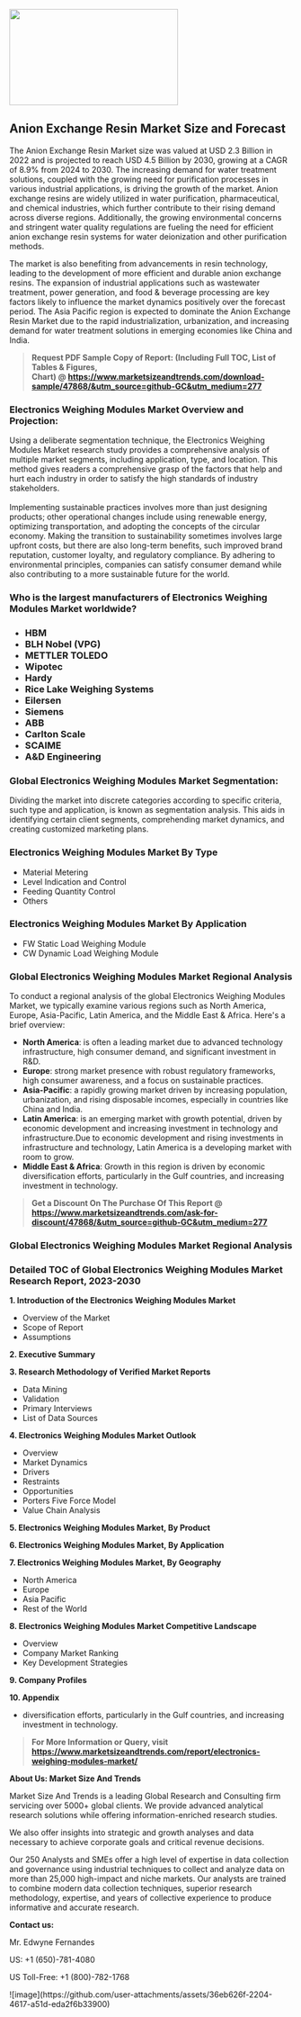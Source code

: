 <p><img class="alignnone size-medium wp-image-20088" src="https://ffe5etoiles.com/wp-content/uploads/2024/12/MST1-300x171.png" alt="" width="300" height="171" /></p><h2>Anion Exchange Resin Market Size and Forecast</h2><p>The Anion Exchange Resin Market size was valued at USD 2.3 Billion in 2022 and is projected to reach USD 4.5 Billion by 2030, growing at a CAGR of 8.9% from 2024 to 2030. The increasing demand for water treatment solutions, coupled with the growing need for purification processes in various industrial applications, is driving the growth of the market. Anion exchange resins are widely utilized in water purification, pharmaceutical, and chemical industries, which further contribute to their rising demand across diverse regions. Additionally, the growing environmental concerns and stringent water quality regulations are fueling the need for efficient anion exchange resin systems for water deionization and other purification methods.</p><p>The market is also benefiting from advancements in resin technology, leading to the development of more efficient and durable anion exchange resins. The expansion of industrial applications such as wastewater treatment, power generation, and food & beverage processing are key factors likely to influence the market dynamics positively over the forecast period. The Asia Pacific region is expected to dominate the Anion Exchange Resin Market due to the rapid industrialization, urbanization, and increasing demand for water treatment solutions in emerging economies like China and India.</p></p><blockquote id="" class=""><strong>Request PDF Sample Copy of Report: (Including Full TOC, List of Tables &amp; Figures, Chart)&nbsp;@&nbsp;<strong><a href="https://www.marketsizeandtrends.com/download-sample/47868/&utm_source=github-GC&utm_medium=277" target="_blank">https://www.marketsizeandtrends.com/download-sample/47868/&utm_source=github-GC&utm_medium=277</a></strong></strong></blockquote><h3 id="" class="">Electronics Weighing Modules Market&nbsp;Overview and Projection:</h3><p id="" class="">Using a deliberate segmentation technique, the Electronics Weighing Modules Market research study provides a comprehensive analysis of multiple market segments, including application, type, and location. This method gives readers a comprehensive grasp of the factors that help and hurt each industry in order to satisfy the high standards of industry stakeholders. <br /> <br />Implementing sustainable practices involves more than just designing products; other operational changes include using renewable energy, optimizing transportation, and adopting the concepts of the circular economy. Making the transition to sustainability sometimes involves large upfront costs, but there are also long-term benefits, such improved brand reputation, customer loyalty, and regulatory compliance. By adhering to environmental principles, companies can satisfy consumer demand while also contributing to a more sustainable future for the world.</p><h3 id="" class="">Who is the largest manufacturers of&nbsp;Electronics Weighing Modules Market worldwide?</h3><h3 class=""><p><ul><li>HBM </li><li> BLH Nobel (VPG) </li><li> METTLER TOLEDO </li><li> Wipotec </li><li> Hardy </li><li> Rice Lake Weighing Systems </li><li> Eilersen </li><li> Siemens </li><li> ABB </li><li> Carlton Scale </li><li> SCAIME </li><li> A&D Engineering</li></ul></p></h3><h3 id="" class="">Global&nbsp;Electronics Weighing Modules Market Segmentation:</h3><p id="" class="">Dividing the market into discrete categories according to specific criteria, such type and application, is known as segmentation analysis. This aids in identifying certain client segments, comprehending market dynamics, and creating customized marketing plans.</p><h3 id="" class="">Electronics Weighing Modules Market&nbsp;By Type</h3><p><p><ul><li>Material Metering </li><li> Level Indication and Control </li><li> Feeding Quantity Control </li><li> Others</p></li></ul></p></p><h3 id="" class="">Electronics Weighing Modules Market&nbsp;By Application</h3><p class=""><p><ul><li>FW Static Load Weighing Module </li><li> CW Dynamic Load Weighing Module</li></ul></p></p><h3 id="" class="">Global Electronics Weighing Modules Market Regional Analysis</h3><p id="" class="">To conduct a regional analysis of the global Electronics Weighing Modules Market, we typically examine various regions such as North America, Europe, Asia-Pacific, Latin America, and the Middle East &amp; Africa. Here's a brief overview:</p><ul><li><strong>North America</strong>: is often a leading market due to advanced technology infrastructure, high consumer demand, and significant investment in R&amp;D.</li><li><strong>Europe</strong>: strong market presence with robust regulatory frameworks, high consumer awareness, and a focus on sustainable practices.</li><li><strong>Asia-Pacific</strong>: a rapidly growing market driven by increasing population, urbanization, and rising disposable incomes, especially in countries like China and India.</li><li><strong>Latin America</strong>: is an emerging market with growth potential, driven by economic development and increasing investment in technology and infrastructure.Due to economic development and rising investments in infrastructure and technology, Latin America is a developing market with room to grow.</li><li><strong>Middle East &amp; Africa</strong>: Growth in this region is driven by economic diversification efforts, particularly in the Gulf countries, and increasing investment in technology.</li></ul><blockquote id="" class=""><strong>Get a Discount On The Purchase Of This Report @ <strong><a href="https://www.marketsizeandtrends.com/ask-for-discount/47868/&utm_source=github-GC&utm_medium=277" target="_blank">https://www.marketsizeandtrends.com/ask-for-discount/47868/&utm_source=github-GC&utm_medium=277</a></strong></strong></blockquote><h3 id="" class="">Global Electronics Weighing Modules Market Regional Analysis</h3><h3 id="" class="">Detailed TOC of Global Electronics Weighing Modules Market Research Report, 2023-2030</h3><p id="" class=""><strong>1. Introduction of the Electronics Weighing Modules Market</strong></p><ul><li>Overview of the Market</li><li>Scope of Report</li><li>Assumptions</li></ul><p id="" class=""><strong>2. Executive Summary</strong></p><p id="" class=""><strong>3. Research Methodology of Verified Market Reports</strong></p><ul><li>Data Mining</li><li>Validation</li><li>Primary Interviews</li><li>List of Data Sources</li></ul><p id="" class=""><strong>4. Electronics Weighing Modules Market Outlook</strong></p><ul><li>Overview</li><li>Market Dynamics</li><li>Drivers</li><li>Restraints</li><li>Opportunities</li><li>Porters Five Force Model</li><li>Value Chain Analysis</li></ul><p id="" class=""><strong>5. Electronics Weighing Modules Market, By Product</strong></p><p id="" class=""><strong>6. Electronics Weighing Modules Market, By Application</strong></p><p id="" class=""><strong>7. Electronics Weighing Modules Market, By Geography</strong></p><ul><li>North America</li><li>Europe</li><li>Asia Pacific</li><li>Rest of the World</li></ul><p id="" class=""><strong>8. Electronics Weighing Modules Market Competitive Landscape</strong></p><ul><li>Overview</li><li>Company Market Ranking</li><li>Key Development Strategies</li></ul><p id="" class=""><strong>9. Company Profiles</strong></p><p id="" class=""><strong>10. Appendix</strong></p><ul><li>diversification efforts, particularly in the Gulf countries, and increasing investment in technology.</li></ul><blockquote id="" class=""><strong>For More Information or Query, visit <strong><strong><a href="https://www.marketsizeandtrends.com/report/electronics-weighing-modules-market/" target="_blank">https://www.marketsizeandtrends.com/report/electronics-weighing-modules-market/</a></strong></strong></strong></blockquote><p id="" class=""><strong>About Us: Market Size And Trends</strong></p><p id="" class="">Market Size And Trends is a leading Global Research and Consulting firm servicing over 5000+ global clients. We provide advanced analytical research solutions while offering information-enriched research studies.</p><p id="" class="">We also offer insights into strategic and growth analyses and data necessary to achieve corporate goals and critical revenue decisions.</p><p id="" class="">Our 250 Analysts and SMEs offer a high level of expertise in data collection and governance using industrial techniques to collect and analyze data on more than 25,000 high-impact and niche markets. Our analysts are trained to combine modern data collection techniques, superior research methodology, expertise, and years of collective experience to produce informative and accurate research.</p><p id="" class=""><strong>Contact us:</strong></p><p id="" class="">Mr. Edwyne Fernandes</p><p id="" class="">US: +1 (650)-781-4080</p><p id="" class="">US Toll-Free: +1 (800)-782-1768</p>
![image](https://github.com/user-attachments/assets/36eb626f-2204-4617-a51d-eda2f6b33900)
